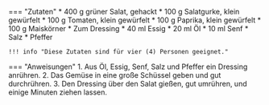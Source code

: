 === "Zutaten"
    * 400 g grüner Salat, gehackt
    * 100 g Salatgurke, klein gewürfelt
    * 100 g Tomaten, klein gewürfelt
    * 100 g Paprika, klein gewürfelt
    * 100 g Maiskörner
    * Zum Dressing
        * 40 ml Essig
        * 20 ml Öl
        * 10 ml Senf
        * Salz
        * Pfeffer

    !!! info "Diese Zutaten sind für vier (4) Personen geeignet."

=== "Anweisungen"
    1. Aus Öl, Essig, Senf, Salz und Pfeffer ein Dressing anrühren.
    2. Das Gemüse in eine große Schüssel geben und gut durchrühren.
    3. Den Dressing über den Salat gießen, gut umrühren, und einige Minuten ziehen lassen.

[^gutekueche]:
    ["Gemischter Salat."](https://www.gutekueche.at/gemischter-salat-rezept-6852) *Gute Kueche.*
